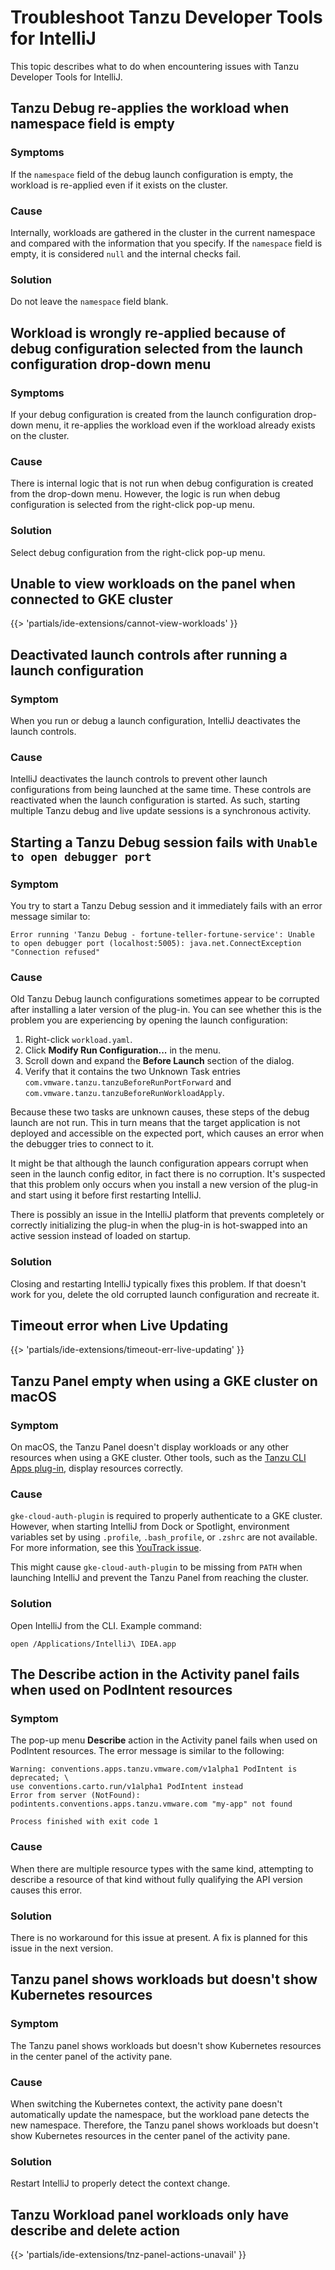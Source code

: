 # Troubleshoot Tanzu Developer Tools for IntelliJ

This topic describes what to do when encountering issues with Tanzu Developer Tools for IntelliJ.

## <a id="debug-reapplies-apply"></a> Tanzu Debug re-applies the workload when namespace field is empty

### Symptoms

If the `namespace` field of the debug launch configuration is empty, the workload is re-applied even
if it exists on the cluster.

### Cause

Internally, workloads are gathered in the cluster in the current namespace and compared with the
information that you specify.
If the `namespace` field is empty, it is considered `null` and the internal checks fail.

### Solution

Do not leave the `namespace` field blank.

## <a id="debug-confg-from-dropdown"></a> Workload is wrongly re-applied because of debug configuration selected from the launch configuration drop-down menu

### Symptoms

If your debug configuration is created from the launch configuration drop-down menu, it re-applies
the workload even if the workload already exists on the cluster.

### Cause

There is internal logic that is not run when debug configuration is created from the drop-down menu.
However, the logic is run when debug configuration is selected from the right-click pop-up menu.

### Solution

Select debug configuration from the right-click pop-up menu.

## <a id="cannot-view-workloads"></a> Unable to view workloads on the panel when connected to GKE cluster

{{> 'partials/ide-extensions/cannot-view-workloads' }}

## <a id="dsbl-lnch-ctrl"></a> Deactivated launch controls after running a launch configuration

### Symptom

When you run or debug a launch configuration, IntelliJ deactivates the launch controls.

### Cause

IntelliJ deactivates the launch controls to prevent other launch configurations from being launched
at the same time.
These controls are reactivated when the launch configuration is started.
As such, starting multiple Tanzu debug and live update sessions is a synchronous activity.

## <a id='dbg-fail-crrpt-lnch-conf'></a> Starting a Tanzu Debug session fails with `Unable to open debugger port`

### Symptom

You try to start a Tanzu Debug session and it immediately fails with an error message similar to:

```console
Error running 'Tanzu Debug - fortune-teller-fortune-service': Unable to open debugger port (localhost:5005): java.net.ConnectException "Connection refused"
```

### Cause

Old Tanzu Debug launch configurations sometimes appear to be corrupted after installing a later
version of the plug-in.
You can see whether this is the problem you are experiencing by opening the launch configuration:

1. Right-click `workload.yaml`.
1. Click **Modify Run Configuration...** in the menu.
1. Scroll down and expand the **Before Launch** section of the dialog.
1. Verify that it contains the two Unknown Task entries
   `com.vmware.tanzu.tanzuBeforeRunPortForward` and `com.vmware.tanzu.tanzuBeforeRunWorkloadApply`.

Because these two tasks are unknown causes, these steps of the debug launch are not run.
This in turn means that the target application is not deployed and accessible on the expected port,
which causes an error when the debugger tries to connect to it.

It might be that although the launch configuration appears corrupt when seen in the launch config
editor, in fact there is no corruption.
It's suspected that this problem only occurs when you install a new version of the plug-in and start
using it before first restarting IntelliJ.

There is possibly an issue in the IntelliJ platform that prevents completely or correctly initializing
the plug-in when the plug-in is hot-swapped into an active session instead of loaded on startup.

### Solution

Closing and restarting IntelliJ typically fixes this problem.
If that doesn't work for you, delete the old corrupted launch configuration and recreate it.

## <a id="live-update-timeout"></a> Timeout error when Live Updating

{{> 'partials/ide-extensions/timeout-err-live-updating' }}

## <a id="panel-empty-gke"></a> Tanzu Panel empty when using a GKE cluster on macOS

### Symptom

On macOS, the Tanzu Panel doesn't display workloads or any other resources when using a GKE cluster.
Other tools, such as the [Tanzu CLI Apps plug-in](../cli-plugins/apps/overview.hbs.md), display
resources correctly.

### Cause

`gke-cloud-auth-plugin` is required to properly authenticate to a GKE cluster.
However, when starting IntelliJ from Dock or Spotlight, environment variables set by using
`.profile`, `.bash_profile`, or `.zshrc` are not available. For more information, see this
[YouTrack issue](https://youtrack.jetbrains.com/issue/IDEA-99154).

This might cause `gke-cloud-auth-plugin` to be missing from `PATH` when launching IntelliJ and prevent
the Tanzu Panel from reaching the cluster.

### Solution

Open IntelliJ from the CLI. Example command:

```console
open /Applications/IntelliJ\ IDEA.app
```

## <a id="describe-action-fail"></a> The Describe action in the Activity panel fails when used on PodIntent resources

### Symptom

The pop-up menu **Describe** action in the Activity panel fails when used on PodIntent resources.
The error message is similar to the following:

   ```console
   Warning: conventions.apps.tanzu.vmware.com/v1alpha1 PodIntent is deprecated; \
   use conventions.carto.run/v1alpha1 PodIntent instead
   Error from server (NotFound): podintents.conventions.apps.tanzu.vmware.com "my-app" not found

   Process finished with exit code 1
   ```

### Cause

When there are multiple resource types with the same kind, attempting to describe a resource of that
kind without fully qualifying the API version causes this error.

### Solution

There is no workaround for this issue at present. A fix is planned for this issue in the next version.

## <a id="tnz-panel-k8s-rsrc-fail"></a> Tanzu panel shows workloads but doesn't show Kubernetes resources

### Symptom

The Tanzu panel shows workloads but doesn't show Kubernetes resources in the center panel of the
activity pane.

### Cause

When switching the Kubernetes context, the activity pane doesn't automatically update the namespace,
but the workload pane detects the new namespace.
Therefore, the Tanzu panel shows workloads but doesn't show Kubernetes resources in the center panel
of the activity pane.

### Solution

Restart IntelliJ to properly detect the context change.

## <a id="tnz-panel-actions-unavail"></a> Tanzu Workload panel workloads only have describe and delete action

{{> 'partials/ide-extensions/tnz-panel-actions-unavail' }}